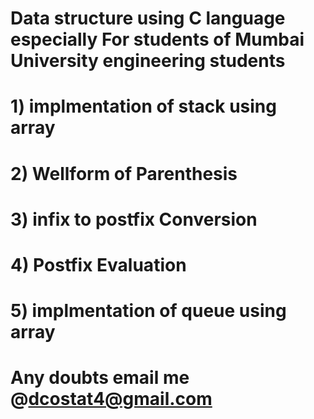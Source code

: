 # Data structure using C language especially For students of Mumbai University  engineering students
# 1) implmentation of stack using array
# 2) Wellform of Parenthesis
# 3) infix to postfix Conversion
# 4) Postfix Evaluation
# 5) implmentation of queue using array


# Any doubts email me @dcostat4@gmail.com
